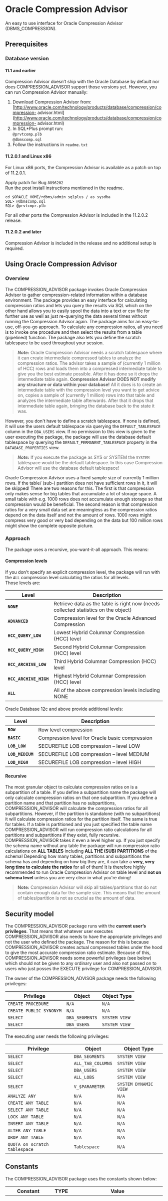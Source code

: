 # Oracle Compression Advisor
An easy to use interface for Oracle Compression Advisor (DBMS_COMPRESSION).  

## Prerequisites
### Database version

#### 11.1 and earlier
Compression Advisor doesn’t ship with the Oracle Database by default nor does COMPRESSION_ADVISOR support those versions yet. However, you can run Compression Advisor manually:

1. Download Compression Advisor from:
[http://www.oracle.com/technology/products/database/compression/compression-
advisor.html](http://www.oracle.com/technology/products/database/compression/compression-
advisor.html)
2. In SQL*Plus prompt run:  
`@prvtcomp.plb`  
`@dbmscomp.sql`
3. Follow the instructions in `readme.txt`

#### 11.2.0.1 and Linux x86
For Linux x86 ports, the Compression Advisor is available as a patch on top of 11.2.0.1.

Apply patch for Bug `8896202`  
Run the post install instructions mentioned in the readme.

	cd $ORACLE_HOME/rdbms/admin sqlplus / as sysdba
	SQL> @dbmscomp.sql
	SQL> @prvtcmpr.plb

For all other ports the Compression Advisor is included in the 11.2.0.2 release.

#### 11.2.0.2 and later
Compression Advisor is included in the release and no additional setup is required.

## Using Oracle Compression Advisor
### Overview
The COMPRESSION_ADVISOR package invokes Oracle Compression Advisor to gather compression-related information within a database environment.  The package provides an easy interface for calculating compression ratios and lets you query the results via SQL which on the other hand allows you to easily spool the data into a text or csv file for further use as well as just re-querying the data several times without running the Compression Advisor again.
 The package aims for an easy-to-use, off-you-go approach. To calculate any compression ratios, all you need is to invoke one procedure and then select the results from a table (pipelined) function.
 The package also lets you define the scratch tablespace to be used throughout your session.

>***Note:*** Oracle Compression Advisor needs a scratch tablespace where it can create intermediate compressed tables to analyze the compression ratios. The advisor takes a sample of (currently 1 million of HCC) rows and loads them into a compressed intermediate table to give you the best estimate possible. After it has done so it drops the intermediate table again. **Compression Advisor DOES NOT modify any structure or data within your database!** All it does is to create an intermediate table with the compression level you want to get advice on, copies a sample of (currently 1 million) rows into that table and analyzes the intermediate table afterwards. After that it drops that intermediate table again, bringing the database back to the state it was.

However, you don't have to define a scratch tablespace. If none is defined, it will use the users default tablespace via querying the `DEFAULT_TABLESPACE` column in the `DBA_USERS` view. If no permission to this view is given to the user executing the package, the package will use the database default tablespace by querying the `DEFAULT_PERMANENT_TABLESPACE` property in the `DATABASE_PROPERTIES` view. 

>***Note:*** If you execute the package as SYS or SYSTEM the `SYSTEM` tablespace would be the default tablespace. In this case Compression Advisor will use the database default tablespace!

Oracle Compression Advisor uses a fixed sample size of currently 1 million rows. If the table/ (sub-) partition does not have sufficient rows in it, it will be skipped! There are two reasons for this. The first is that compression only makes sense for big tables that accumulate a lot of storage space. A small table with e.g. 1000 rows does not accumulate enough storage so that compression would be beneficial.
The second reason is that compression ratios for a very small data set are meaningless as the compression ratios depend on the data itself and not the amount of rows. 1000 rows might compress very good or very bad depending on the data but 100 million rows might show the complete opposite picture.

### Approach
The package uses a recursive, you-want-it-all approach. This means:

#### Compression levels
If you don't specify an explicit compression level, the package will run with the `ALL` compression level calculating the ratios for all levels.  
Those levels are:

Level                  | Description
---------------------- | -----------
**`NONE`**             | Retrieve data as the table is right now (needs collected statistics on the object) 
**`ADVANCED`**         | Compression level for the Oracle Advanced Compression
**`HCC_QUERY_LOW`**    | Lowest Hybrid Columnar Compression (HCC) level
**`HCC_QUERY_HIGH`**   | Second Hybrid Columnar Compression (HCC) level
**`HCC_ARCHIVE_LOW`**  | Third Hybrid Columnar Compression (HCC) level
**`HCC_ARCHIVE_HIGH`** | Highest Hybrid Columnar Compression (HCC) level 
**`ALL`**              | All of the above compression levels including NONE
	
Oracle Database 12c and above provide additional levels:

Level            | Description
---------------- | -----------
**`ROW`**        | Row level compression
**`BASIC`**      | Compression level for Oracle basic compression
**`LOB_LOW`**    | SECUREFILE LOB compression – level LOW
**`LOB_MEDIUM`** | SECUREFILE LOB compression – level MEDIUM
**`LOB_HIGH`**   | SECUREFILE LOB compression – level HIGH

#### Recursive
The most granular object to calculate compression ratios on is a subpartition of a table. If you define a subpartition name the package will only calculate compression ratios on that one subpartition. If you define a partition name and that partition has no subpartitions, COMPRESSION_ADVISOR will calculate the compression ratios for all subpartitions. However, if the partition is standalone (with no subpartitions) it will calculate compression ratios for the partition itself. The same is true for tables. If a table is partitioned and you just specified the table name COMPRESSION_ADVISOR will run compression ratio calculations for all partitions and subpartitions if they exist, fully recursive.
COMPRESSION_ADVISOR takes it even a level higher up. If you just specify the schema name without any table the package will run compression ratio calculations on **ALL TABLES** including **ALL THE (SUB) PARTITIONS** of the schema! Depending how many tables, partitions and subpartitions the schema has and depending on how big they are, it can take a **very, very long time to calculate the ratios** for all of them!
It is therefore highly recommended to run Oracle Compression Advisor on table level and **not on schema level** unless you are very clear in what you're doing!

>**Note:** Compression Advisor will skip all tables/partitions that do not contain enough data for the sample size. This means that the amount of tables/partition is not as crucial as the amount of data.

## Security model
The COMPRESSION_ADVISOR package runs with the **current user’s privileges**. That means that whatever user executes COMPRESSION_ADVISOR also needs to have the appropriate privileges and not the user who defined the package. The reason for this is because COMPRESSION_ADVISOR creates actual compressed tables under the hood to give the most accurate compression ratio estimate. Because of this, COMPRESSION_ADVISOR needs some powerful privileges (see below) which should not be given to any ordinary user and also not passed on to users who just posses the EXECUTE privilege for COMPRESSION_ADVISOR.

The owner of the COMPRESSION_ADVISOR package needs the following privileges:

Privilege               | Object         | Object Type
----------------------- | -------------- | -------------
`CREATE PROCEDURE`      | `N/A`          | `N/A`
`CREATE PUBLIC SYNONYM` | `N/A`          | `N/A`
`SELECT`                | `DBA_SEGMENTS` | `SYSTEM VIEW`
`SELECT`                | `DBA_USERS`    | `SYSTEM VIEW`

The executing user needs the following privileges:


Privilege                     | Object            | Object Type
----------------------------- | ----------------- | -------------
`SELECT`                      | `DBA_SEGMENTS`    | `SYSTEM VIEW`
`SELECT`                      | `ALL_TAB_COLUMNS` | `SYSTEM VIEW`
`SELECT`                      | `DBA_USERS`       | `SYSTEM VIEW`
`SELECT`                      | `ALL_LOBS`        | `SYSTEM VIEW`
`SELECT`                      | `V_$PARAMETER`    | `SYSTEM DYNAMIC VIEW`
`ANALYZE ANY`                 | `N/A`             | `N/A`
`CREATE ANY TABLE`            | `N/A`             | `N/A`
`SELECT ANY TABLE`            | `N/A`             | `N/A`
`LOCK ANY TABLE`              | `N/A`             | `N/A`
`INSERT ANY TABLE`            | `N/A`             | `N/A`
`ALTER ANY TABLE`             | `N/A`             | `N/A`
`DROP ANY TABLE`              | `N/A`             | `N/A`
`QUOTA on scratch tablespace` | `Tablespace`      | `N/A`

## Constants
The COMPRESSION_ADVISOR package uses the constants shown below:

Constant           | TYPE     | Value                                   | Description
------------------ | -------- | --------------------------------------- | ------------------------
`NONE`             | `NUMBER` | `DBMS_COMPRESSION.COMP_NOCOMPRESS`      | Gets current values from ALL_TABLES for the entire table (no analysis done, no sample size required) Table has to have valid statistics in order to give useful numbers!
`ADVANCED`         | `NUMBER` | `DBMS_COMPRESSION.COMP_ADVANCED`        | Runs advisor for Oracle Advanced Compression
`ROW`              | `NUMBER` | `DBMS_COMPRESSION.COMP_BLOCK`           | Runs advisor for row level compression
`BASIC`            | `NUMBER` | `DBMS_COMPRESSION.COMP_BASIC`           | Runs advisor for basic compression
`HCC_QUERY_LOW`    | `NUMBER` | `DBMS_COMPRESSION.COMP_QUERY_LOW`       | Runs advisor for Hybrid Columnar Compression level Query low
`HCC_QUERY_HIGH`   | `NUMBER` | `DBMS_COMPRESSION.COMP_QUERY_HIGH`      | Runs advisor for Hybrid Columnar Compression level Query high
`HCC_ARCHIVE_LOW`  | `NUMBER` | `DBMS_COMPRESSION.COMP_ARCHIVE_LOW`     | Runs advisor for Hybrid Columnar Compression level Archive low
`HCC_ARCHIVE_HIGH` | `NUMBER` | `DBMS_COMPRESSION.COMP_ARCHIVE_HIGH`    | Runs advisor for Hybrid Columnar Compression level Archive high
`LOB_LOW`          | `NUMBER` | `DBMS_COMPRESSION.COMP_LOB_LOW`         | Runs advisor for SECUREFILE compression – level LOW
`LOB_MEDIUM`       | `NUMBER` | `DBMS_COMPRESSION.COMP_LOB_MEDIUM`      | Runs advisor for SECUREFILE compression – level MEDIUM
`LOB_HIGH`         | `NUMBER` | `DBMS_COMPRESSION.COMP_LOB_HIGH`        | Runs advisor for SECUREFILE compression – level HIGH
`ALL`              | `NUMBER` | Sum of all the constant numbers above   | Runs advisor all the above compression options inclusive the NOCOMPRESS option

## Views
The COMPRESSION_ADVISOR package uses following views:

View                    | Usage
----------------------- | -----------------------------------------------------------------------
`ALL_OBJECTS`           | Used for object type determination (table, table partition, index, lob)
`ALL_TABLES`            | Used for NOCOMPRESS statistic 
`ALL_TAB_PARTITIONS`    | Used for automatic table partitions detection.
`ALL_TAB_SUBPARTITIONS` | Used for automatic table subpartitoins detection.
`ALL_EXTERNAL_TABLES`   | Used by DBMS_COMPRESSION
`ALL_TAB_COLS`          | Used by DBMS_COMPRESSION
`DBA_TAB_COLUMNS`       | Used by DBMS_COMPRESSION
`DATABASE_PROPERTIES`   | Used to determine the database default tablespace used as scratch tablespace. (Not needed if scratch tablespace will be set manually)
`USER_TABLESPACES`      | Used to determine the database default tablespace used as scratch tablespace. (Not needed if scratch tablespace will be set manually)
`DBA_SEGMENTS`          | Used for compressed size calculation of the segment. If not accessible, bytes will be -1.
`DBA_USERS`             | Used for user default tablespace lookup for default scratch tablespace. If not accessible, the database default tablespace will be considered. (Not needed if scratch tablespace will be set manually)     
`V_$PARAMETER`          | Used by DBMS_COMPRESSION     

## Error codes
The program may raise following errors:

### ORA-20001: "Schema <schema name> does not exist!"  
**Cause:**  
There could be no schema found with this name in ALL_USERS  
**Solution:**   
Verify that the schema name is correct and access to ALL_OBJECTS is given.

### ORA-20002: "No table with the name <table name> does exist for schema <schema name>!"  

**Cause:**  
There could be no table found with that name for the specified schema.  
**Solution:**  
Verify that the schema and the table names are correctly specified!

### ORA-20003: "Compression calculation has not been executed yet! Please run the CALC_COMP_RATIO routine first!"  
**Cause:**  
The user tried to retrieve the compression ratios or statistics without calculating them first.  
**Solution:**   
Before you query the compression ratios or statistics via GET_COMP_RATIO/GET_COMP_STATS you have to calculate them first by executing the CALC_COMP_RATIO procedure.

### ORA-20004: "Scratch tablespace does not exist!"  
**Cause:**  
The specified scratch tablespace does not exist in the database!  
**Solution:**  
Define a valid scratch tablespace name.

### ORA-20005: "Scratch tablespace is not permanent but <tablespace type>!"  
**Cause:**  
The specified scratch tablespace is either an UNDO or TEMPORARY tablespace!  
**Solution:**  
Specify a PERMANENT tablespace.

## Summary of COMPRESSION_ADVISOR Subprograms

Subprogram | Type | Description
---------- | ---- | ------------
SET_SCRATCH_TBS | Procedure | Sets the scratch tablespace to use for compression advisor to calculate the compression ratio.
GET_SCRATCH_TBS | Function | Returns the current scratch tablespace to use for compression advisor.
GET_VERBOSE | Function | Returns a collection with verbose output of the compression ratio calculations.
CALC_COMP_RATIO | Procedure | Calculates the compression ratios - needs to be executed before calling GET_COMP_RATIO.
GET_COMP_RATIO | Function | Returns a collection with the entire compression ratio calculated previously by CALC_COMP_RATIO.
GET_COMP_STATS | Function | Returns a collection with the entire compression statistics provided by DBMS_COMPRESSION, calculated previously by CALC_COMP_RATIO.

### SET_SCRATCH_TBS Procedure
This procedure sets the default scratch tablespace used by Compression Advisor to create a compressed subset of the data. If this procedure is not invoked, Compression Advisor will use the users default tablespace if retrievable (select grant on DBA_USERS is needed for this) or otherwise use the databases default tablespace.

**Syntax:**  
```
COMPRESSION_ADVISOR.SET_SCRATCH_TBS (
    p_ tbs    IN     VARCHAR2);
```
**Parameters:**
```
p_tbs            Name of the scratch tablespace to use
```

**Usage notes:**  
This procedure just sets an internal variable in the COMPRESSION_ADVISOR package and does not do any types of calculations or modifications.

### GET_SCRATCH_TBS Function
This function returns the current scratch tablespace used by COMPRESSION_ADVISOR.

**Syntax:**
```
COMPRESSION_ADVISOR.GET_SCRATCH_TBS ();
```
**Return Values:**
```
Name of the currently used scratch tablespace
```

### GET_VERBOSE Function
This function returns the verbose output of the compression ratio calculations.
GET_VERBOSE is a table function and is always used in the context of a SELECT statement.

**Syntax:**
```
SELECT ... FROM TABLE(COMPRESSION_ADVISOR.GET_VERBOSE());
```
**Return Values:**
```
GET_VERBOSE returns a table collection with following columns:
tms             TIMESTAMP      The timestamp of when the message was logged.
message     VARCHAR2       The log message.
```

### CALC_COMP_RATIO Procedure
 This procedure runs the actual compression ratio and statistics calculations for a schema, table or table partition.
The overload takes a table name and an optional partition name as IN arguments.
The schema based calculation will retrieve all tables and table partitions of the schema and calculate the compression levels on all of them. **Depending on the size of the schema this can take very long time and consume a lot of resources.
It is therefore recommended to run the overload and analyze the compression ratios per table or table partition.**  

In case that a table is partitioned but no partition name is passed, the procedure will calculate the compression ratios for all partitions fully recursive. 

**Syntax:**  
```
COMPRESSION_ADVISOR.CALC_COMP_RATIO (
         p_owner            IN  VARCHAR2,
         p_type             IN  NUMBER  DEFAULT "ALL");
COMPRESSION_ADVISOR.CALC_COMP_RATIO (
         p_owner            IN  VARCHAR2,
         p_object_name      IN  VARCHAR2,
         p_table_partition  IN  VARCHAR2,
         p_type             IN  NUMBER  DEFAULT "ALL");
```
**Parameters:**
```
p_owner             The schema/owner name of the table(s)/partition(s) to be analyzed
p_object_name       The name of the table name to analyze
p_table_partition   The table partition name to analyze
p_type              The compression type of which analysis should be performed – see COMPRESSION_ADVISOR Constants
```
**Usage notes:**
The procedure creates different tables in the scratch tablespace and runs analysis on these objects. It does not modify anything in the user-specified tables.

### GET_COMP_RATIO Function
This function returns the previously calculated compression ratios. Before this function is called CALC_COMP_RATIO has to be executed first otherwise this function will raise error ORA-2003.  

**Syntax:**
```
SELECT ... FROM TABLE(COMPRESSION_ADVISOR.GET_COMP_RATIO())';
```
**Return Values:**  
GET_COMP_RATIO returns a table collection with following columns:
```
object_name         VARCHAR2    The table name that has been analyzed
subobject_name      VARCHAR2    The partition name that has been analyzed in case the table is partitioned
object_type         VARCHAR2    The type of table/partition
compression_type    VARCHAR2    The calculated compression type - see COMPRESSION_ADVISOR Constants
ratio               NUMBER      The compression ratio, i.e. how many times would the table/partition be compressed with that compression type
```

### GET_COMP_STATS Function
This function returns the previously calculated compression statistics. Just as with GET_COMP_RATIO this function requires to run CALC_COMP_RATIO first otherwise this function will also raise error ORA-20003.  
This function is similar to GET_COMP_RATIO with the difference that this function returns all Compression Advisor statistics (see below Return Values) while GET_COMP_RATIO only returns the compression ratio itself for a given table/partition and compression type.  

**Syntax:**  
```
SELECT ... FROM TABLE(COMPRESSION_ADVISOR.GET_COMP_STATS());
```

**Return Values:**  
GET_COMP_STATS returns a table collection with following columns:  
```
object_nam		VARCHAR2	The table name that has been analyzed
subobject_nam		VARCHAR2	The partition name that has been analyzed in case the table is partitioned
object_typ		VARCHAR2	The type of table/partition
compression_type	VARCHAR2	The calculated compression type – see COMPRESSION_ADVISOR Constants
rati			NUMBER	The compression ratio, i.e. how many times would the table/partition be compressed with that compression type
sample_size		INTEGER	The amount of rows sampled for calculating the compression ratio
bytes			INTEGER	The amount of bytes the table/partition would occupy with that compression type
blocks_comp		INTEGER	The number of blocks needed to hold the sample size in compressed form
blocks_uncomp		INTEGER	The number of blocks needed to hold the sample size in uncompressed form
rows_comp		INTEGER	The amount of rows that fit into one block of the table in compressed form
rows_uncomp		INTEGER	The amount of rows that fit into one block of the table in uncompressed form
comp_type_str		VARCHAR2	The compression type string; holds a string rather than  just the type itself as well as potential errors encountered during the analysis
```

## Usage
The COMPRESSION_ADVISOR package aims for an easy-to-use, ready-to-go approach. To get compression ratios all that is needs is to execute following two methods:  
1. CALC_COMP_RATIO
2. GET_COMP_RATIO

To get a more sophisticated analysis of compression rates, the package provides a more sophisticated method:
1.	GET_COMP_STATS

The package also allows you to specify the needed scratch tablespace, if not set it will use the users default tablespace and if that cannot be retrieved due to whatever reason, it will use the database default tablespace. The method to specify the scratch tablespace is:
1.	SET_SCRATCH_TBS

The simplest way to get compression ratios for a table is:
```
BEGIN COMPRESSION_ADVISOR.CALC_COMP_RATIO(<USER>, <TABLENAME>); END;
SELECT * FROM TABLE(COMPRESSION_ADVISOR.GET_COMP_RATIO());
```
### Examples
#### Retrieve ADVANCED compression ratio for a single table
    
1. Set scratch tablespace to non-default tablespace COMP_SCRATCH
```
BEGIN COMPRESSION_ADVISOR.SET_SCRATCH_TBS('COMP_SCRATCH'); END;
```
2. Calculate compression ratio
```
BEGIN COMPRESSION_ADVISOR.CALC_COMP_RATIO(<USER>, <TABLE NAME>, <PARTITION NAME>, <COMPRESSION TYPE>); END;
BEGIN COMPRESSION_ADVISOR.CALC_COMP_RATIO('GVENZL', 'MYTABLE', NULL, COMPRESSION_ADVISOR.ADVANCED); END;
```
**First argument:**     The owner of the table → GVENZL  
**Second argument:**    The table name → MYTABLE  
**Third argument:**     The partition name of the table → NULL because the table isn't partitioned.  
**Fourth argument:**    The compression type to analyze → COMPRESSION_ADVISOR.ADVANCED as ADVANCED compression ratio is wanted.
3.	Retrieve compression ratio
```
SELECT * FROM TABLE(COMPRESSION_ADVISOR.GET_COMP_RATIO());
```
**Result:**  

OBJECT_NAME | SUBOBJECT_NAME | OBJECT_TYPE | COMPRESSION_TYPE | RATIO
----------- | -------------- | ----------- | ---------------- | -----
MYTABLE | (null) | TABLE | ADVANCED | 1

OBJECT_NAME         → The table name  
SUBOBJECT_NAME      → The partition name, null in this case  
OBJECT_TYPE         → The object_type, either TABLE, TABLE PARTITION or TABLE SUBPARTITION  
COMPRESSION_TYPE    → The calculated compression type  
RATIO               → The ratio that the table would compress with that compression type  

#### Retrieve HCC Query Low compression statistics for a single table partition

1.	Calculate compression ratio for table partition (scratch tablespace not set, therefore using default tablespace)
```
BEGIN COMPRESSION_ADVISOR.CALC_COMP_RATIO(<USER>, <TABLE NAME>, <PARTITION NAME>, <COMPRESSION TYPE>); END;
BEGIN COMPRESSION_ADVISOR.CALC_COMP_RATIO('GVENZL', 'MYPARTITIONEDTABLE', 'P1', COMPRESSION_ADVISOR.HCC_QUERY_LOW); END;
```
**First argument:** The owner of the table              → GVENZL  
**Second argument:** The table name                     → MYTABLE  
**Third argument:** The partition name of the table     → Partition P1  
**Fourth argument:** The compression type to analyze    → COMPRESSION_ADVISOR.HCC_QUERY_LOW as HCC Query Low compression ratio is wanted.
2.	Get compression statistics
```
SELECT * FROM TABLE(COMPRESSION_ADVISOR.GET_COMP_STATS());
```
**Results:**  

OBJECT_NAME | SUBOBJECT_NAME | OBJECT_TYPE | COMPRESSION_TYPE | RATIO | BYTES | BLOCKS_COMP | BLOCKS_UNCOMP | ROWS_COMP | ROWS_UNCOMP | COMP_TYPE_STR
----------- | ------------- | ------------ | ---------------- | ------ | ----- | ---------- | ------------- | --------- | ----- | -------
MYPARTITIONEDTABLE | P1 | TABLE PARTITION | HCC Query Low | 16.2 | 9320676 | 1100 | 17856 | 909 | 56 | Compress For Query Low

#### Retrieve ALL compression statistics for all table (sub) partitions
1.	Define scratch tablespace
```
BEGIN COMPRESSION_ADVISOR.SET_SCRATCH_TBS('COMP_SCRATCH'); END;
```
2.	Calculate compression ratio for table partitions recursively (scratch tablespace not set, therefore using default tablespace)
```
BEGIN COMPRESSION_ADVISOR.CALC_COMP_RATIO(<USER>, <TABLE NAME>); END;
BEGIN COMPRESSION_ADVISOR.CALC_COMP_RATIO('GVENZL','FIN_INVST_HISTORY_P_T'); END;
```
**First argument:** The owner of the table and its partitions   →   GVENZL  
**Second argument:** The table name                             →   FIN_INVST_HISTORY_P_T  
3.	Get compression ratio
```
SELECT * FROM TABLE(COMPRESSION_ADVISOR.GET_COMP_RATIO());
```

**Results:**

OBJECT_NAME | SUBOBJECT_NAME | OBJECT_TYPE | COMPRESSION_TYPE | RATIO | BYTES | BLOCKS COMP | BLOCKS UNCOMP | ROWS COMP | ROWS UNCOMP | COMP_TYPE_STR
----------- | -------------- | ----------- | ---------------- | ----- | ----- | ----------- | ------------- | --------- | ----------- | -------------
FIN_INVST_HISTORY_P_T | SYS_SUBP81 | TABLE SUBPARTITION | NOCOMPRESS | 1 | 301989888 | 147556 | 147556 | 68 | 68 | No compression
FIN_INVST_HISTORY_P_T | SYS_SUBP81 | TABLE SUBPARTITION | ADVANCED | 3.1 | 97416093 | 500 | 1555 | 210 | 67 | Compress For ADVANCED
FIN_INVST_HISTORY_P_T | SYS_SUBP81 | TABLE SUBPARTITION | HCC Query Low | 4.9 | 61630589 | 3003 | 14897 | 333 | 67 | Compress For Query Low
FIN_INVST_HISTORY_P_T | SYS_SUBP81 | TABLE SUBPARTITION | HCC Query High | 15.9 | 18993075 | 936 | 14897 | 1068 | 67 | Compress For Query High
FIN_INVST_HISTORY_P_T | SYS_SUBP81 | TABLE SUBPARTITION | HCC Archive Low | 17.2 | 17557552 | 864 | 14897 | 1157 | 67 | Compress For Archive Low
FIN_INVST_HISTORY_P_T | SYS_SUBP81 | TABLE SUBPARTITION | HCC Archive High | 26.2 | 11526332 | 568 | 14897 | 1761 | 67 | Compress For Archive High
FIN_INVST_HISTORY_P_T | SYS_SUBP82 | TABLE SUBPARTITION | NOCOMPRESS | 1 | 301989888 | 147556 | 147556 | 68 | 68 | No compression
FIN_INVST_HISTORY_P_T | SYS_SUBP82 | TABLE SUBPARTITION | ADVANCED | 3.1 | 97416093 | 635 | 1978 | 210 | 67 | Compress For ADVANCED
FIN_INVST_HISTORY_P_T | SYS_SUBP82 | TABLE SUBPARTITION | HCC Query Low | 4.9 | 61630589 | 3002 | 14896 | 333 | 67 | Compress For Query Low
FIN_INVST_HISTORY_P_T | SYS_SUBP82 | TABLE SUBPARTITION | HCC Query High | 15.9 | 18993075 | 936 | 14896 | 1068 | 67 | Compress For Query High
FIN_INVST_HISTORY_P_T | SYS_SUBP82 | TABLE SUBPARTITION | HCC Archive Low | 17.2 | 17557552 | 865 | 14896 | 1156 | 67 | Compress For Archive Low
FIN_INVST_HISTORY_P_T | SYS_SUBP82 | TABLE SUBPARTITION | HCC Archive High | 26.2 | 11526332 | 568 | 14896 | 1761 | 67 | Compress For Archive High
FIN_INVST_HISTORY_P_T | SYS_SUBP83 | TABLE SUBPARTITION | NOCOMPRESS | 1 | 310378496 | 147556 | 147556 | 68 | 68 | No compression
FIN_INVST_HISTORY_P_T | SYS_SUBP83 | TABLE SUBPARTITION | ADVANCED | 3.1 | 100122095 | 542 | 1684 | 210 | 67 | Compress For ADVANCED
FIN_INVST_HISTORY_P_T | SYS_SUBP83 | TABLE SUBPARTITION | HCC Query Low | 4.9 | 63342550 | 3004 | 14896 | 333 | 67 | Compress For Query Low
FIN_INVST_HISTORY_P_T | SYS_SUBP83 | TABLE SUBPARTITION | HCC Query High | 16.2 | 19159166 | 914 | 14896 | 1094 | 67 | Compress For Query High
FIN_INVST_HISTORY_P_T | SYS_SUBP83 | TABLE SUBPARTITION | HCC Archive Low | 17.2 | 18045261 | 866 | 14896 | 1155 | 67 | Compress For Archive Low
FIN_INVST_HISTORY_P_T | SYS_SUBP83 | TABLE SUBPARTITION | HCC Archive High | 26.4 | 11756761 | 563 | 14896 | 1776 | 67 | Compress For Archive High
FIN_INVST_HISTORY_P_T | SYS_SUBP84 | TABLE SUBPARTITION | NOCOMPRESS | 1 | 301989888 | 147556 | 147556 | 68 | 68 | No compression
FIN_INVST_HISTORY_P_T | SYS_SUBP84 | TABLE SUBPARTITION | ADVANCED | 3.1 | 97416093 | 667 | 2073 | 209 | 67 | Compress For ADVANCED
FIN_INVST_HISTORY_P_T | SYS_SUBP84 | TABLE SUBPARTITION | HCC Query Low | 4.9 | 61630589 | 3006 | 14895 | 333 | 67 | Compress For Query Low
FIN_INVST_HISTORY_P_T | SYS_SUBP84 | TABLE SUBPARTITION | HCC Query High | 15.9 | 18993075 | 936 | 14895 | 1068 | 67 | Compress For Query High
FIN_INVST_HISTORY_P_T | SYS_SUBP84 | TABLE SUBPARTITION | HCC Archive Low | 17.2 | 17557552 | 864 | 14895 | 1157 | 67 | Compress For Archive Low
FIN_INVST_HISTORY_P_T | SYS_SUBP84 | TABLE SUBPARTITION | HCC Archive High | 26.3 | 11482505 | 565 | 14895 | 1770 | 67 | Compress For Archive High

#### Get current scratch tablespace
1.	Retrieve current scratch tablespace
```
SELECT COMPRESSION_ADVISOR.GET_SCRATCH_TBS() FROM DUAL;
```
**Results:**  
```
COMPRESSION_ADVISOR.GET_SCRATCH_TBS()
COMP_SCRATCH
```

## Changes & Bug fixes
### v1.0.1
* Use database default permanent tablespace if user tablespace is SYTEM or SYSAUX (e.g. when executed as SYS)
* SET_SCRATCH_TBS: Check whether the passed scratch tablespace exists and is not UNDO or TEMPORARY
### v1.1.0
* Support for Oracle Database 12c
* Support for Oracle SECUREFILE LOB compression in 12c
* Implicit LOB compression ratio calculation from table compression
* Renaming of “NOCOMPRESSION” type to “NONE”
* Renaming of “OLTP” type to “ADVANCED”
